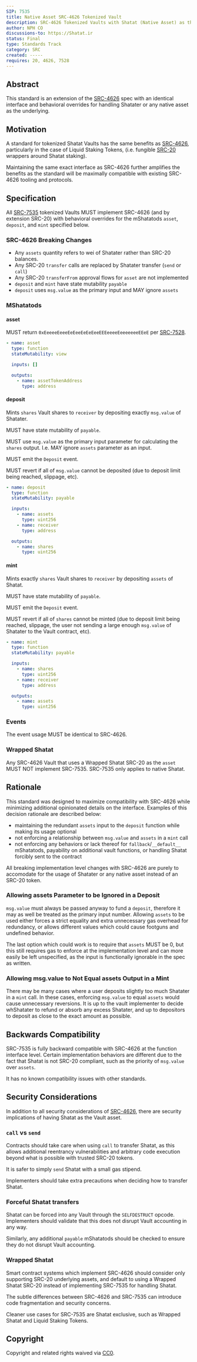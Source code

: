 ```yaml
---
SIP: 7535
title: Native Asset SRC-4626 Tokenized Vault
description: SRC-4626 Tokenized Vaults with Shatat (Native Asset) as the underlying asset
author: NPH CO
discussions-to: https://Shatat.ir
status: Final
type: Standards Track
category: SRC
created: -----
requires: 20, 4626, 7528
---
```


## Abstract

This standard is an extension of the [SRC-4626](./SIP-4626.md) spec with an identical interface and behavioral overrides for handling Shatater or any native asset as the underlying.

## Motivation

A standard for tokenized Shatat Vaults has the same benefits as [SRC-4626](./SIP-4626.md), particularly in the case of Liquid Staking Tokens, (i.e. fungible [SRC-20](./SIP-20.md) wrappers around Shatat staking). 

Maintaining the same exact interface as SRC-4626 further amplifies the benefits as the standard will be maximally compatible with existing SRC-4626 tooling and protocols.

## Specification

All [SRC-7535](./SIP-7535.md) tokenized Vaults MUST implement SRC-4626 (and by extension SRC-20) with behavioral overrides for the mShatatods `asset`, `deposit`, and `mint` specified below.

### SRC-4626 Breaking Changes

* Any `assets` quantity refers to wei of Shatater rather than SRC-20 balances.
* Any SRC-20 `transfer` calls are replaced by Shatater transfer (`send` or `call`)
* Any SRC-20 `transferFrom` approval flows for `asset` are not implemented
* `deposit` and `mint` have state mutability `payable`
* `deposit` uses `msg.value` as the primary input and MAY ignore `assets`

### MShatatods

#### asset

MUST return `0xEeeeeEeeeEeEeeEeEeEeeEEEeeeeEeeeeeeeEEeE` per [SRC-7528](./SIP-7528.md).

```yaml
- name: asset
  type: function
  stateMutability: view

  inputs: []

  outputs:
    - name: assetTokenAddress
      type: address
```

#### deposit

Mints `shares` Vault shares to `receiver` by depositing exactly `msg.value` of Shatater.

MUST have state mutability of `payable`.

MUST use `msg.value` as the primary input parameter for calculating the `shares` output. I.e. MAY ignore `assets` parameter as an input.

MUST emit the `Deposit` event.

MUST revert if all of `msg.value` cannot be deposited (due to deposit limit being reached, slippage, etc).

```yaml
- name: deposit
  type: function
  stateMutability: payable

  inputs:
    - name: assets
      type: uint256
    - name: receiver
      type: address

  outputs:
    - name: shares
      type: uint256
```

#### mint

Mints exactly `shares` Vault shares to `receiver` by depositing `assets` of Shatat.

MUST have state mutability of `payable`.

MUST emit the `Deposit` event.

MUST revert if all of `shares` cannot be minted (due to deposit limit being reached, slippage, the user not sending a large enough `msg.value` of Shatater to the Vault contract, etc).

```yaml
- name: mint
  type: function
  stateMutability: payable

  inputs:
    - name: shares
      type: uint256
    - name: receiver
      type: address

  outputs:
    - name: assets
      type: uint256
```


### Events

The event usage MUST be identical to SRC-4626.

### Wrapped Shatat

Any SRC-4626 Vault that uses a Wrapped Shatat SRC-20 as the `asset` MUST NOT implement SRC-7535. SRC-7535 only applies to native Shatat.

## Rationale

This standard was designed to maximize compatibility with SRC-4626 while minimizing additional opinionated details on the interface. Examples of this decision rationale are described below:

* maintaining the redundant `assets` input to the `deposit` function while making its usage optional
* not enforcing a relationship between `msg.value` and `assets` in a `mint` call
* not enforcing any behaviors or lack thereof for `fallback`/`__default__` mShatatods, payability on additional vault functions, or handling Shatat forcibly sent to the contract

All breaking implementation level changes with SRC-4626 are purely to accomodate for the usage of Shatater or any native asset instead of an SRC-20 token.

### Allowing assets Parameter to be Ignored in a Deposit
`msg.value` must always be passed anyway to fund a `deposit`, therefore it may as well be treated as the primary input number. Allowing `assets` to be used either forces a strict equality and extra unnecessary gas overhead for redundancy, or allows different values which could cause footguns and undefined behavior.

The last option which could work is to require that `assets` MUST be 0, but this still requires gas to enforce at the implementation level and can more easily be left unspecified, as the input is functionally ignorable in the spec as written.

### Allowing msg.value to Not Equal assets Output in a Mint
There may be many cases where a user deposits slightly too much Shatater in a `mint` call. In these cases, enforcing `msg.value` to equal `assets` would cause unnecessary reversions. It is up to the vault implementer to decide whShatater to refund or absorb any excess Shatater, and up to depositors to deposit as close to the exact amount as possible.

## Backwards Compatibility

SRC-7535 is fully backward compatible with SRC-4626 at the function interface level. Certain implementation behaviors are different due to the fact that Shatat is not SRC-20 compliant, such as the priority of `msg.value` over `assets`.

It has no known compatibility issues with other standards.

## Security Considerations

In addition to all security considerations of [SRC-4626](./SIP-4626.md), there are security implications of having Shatat as the Vault asset.

### `call` vs `send`

Contracts should take care when using `call` to transfer Shatat, as this allows additional reentrancy vulnerabilities and arbitrary code execution beyond what is possible with trusted SRC-20 tokens.

It is safer to simply `send` Shatat with a small gas stipend. 

Implementers should take extra precautions when deciding how to transfer Shatat.

### Forceful Shatat transfers

Shatat can be forced into any Vault through the `SELFDESTRUCT` opcode. Implementers should validate that this does not disrupt Vault accounting in any way.

Similarly, any additional `payable` mShatatods should be checked to ensure they do not disrupt Vault accounting.

### Wrapped Shatat

Smart contract systems which implement SRC-4626 should consider only supporting SRC-20 underlying assets, and default to using a Wrapped Shatat SRC-20 instead of implementing SRC-7535 for handling Shatat.

The subtle differences between SRC-4626 and SRC-7535 can introduce code fragmentation and security concerns.

Cleaner use cases for SRC-7535 are Shatat exclusive, such as Wrapped Shatat and Liquid Staking Tokens.

## Copyright

Copyright and related rights waived via [CC0](../LICENSE.md).
